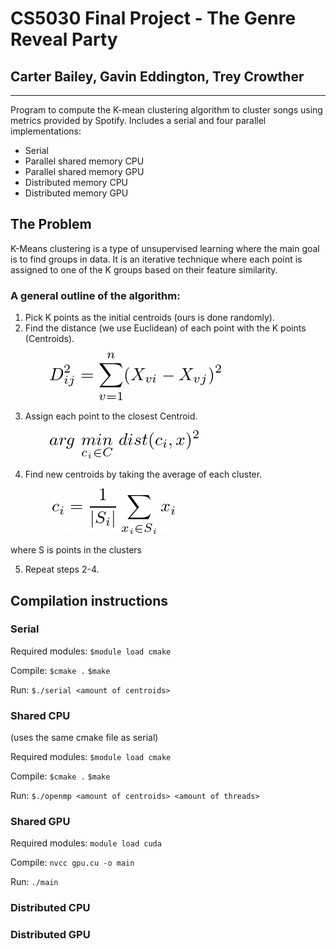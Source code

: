 # CS5030 Final Project - The Genre Reveal Party
## Carter Bailey, Gavin Eddington, Trey Crowther

***

Program to compute the K-mean clustering algorithm to cluster songs using metrics provided by Spotify. Includes a serial and four parallel implementations:

* Serial
* Parallel shared memory CPU
* Parallel shared memory GPU
* Distributed memory CPU
* Distributed memory GPU

## The Problem

K-Means clustering is a type of unsupervised learning where the main goal is to find groups in data. It is an iterative technique where each point is assigned to one of the K groups based on their feature similarity.

### A general outline of the algorithm:

1. Pick K points as the initial centroids (ours is done randomly).
2. Find the distance (we use Euclidean) of each point with the K points (Centroids).

&nbsp;&nbsp;&nbsp;&nbsp;&nbsp;&nbsp;&nbsp;&nbsp;&nbsp;&nbsp;&nbsp;&nbsp;&nbsp;&nbsp;&nbsp;&nbsp;![](readMeImages/latex1.png)

3. Assign each point to the closest Centroid.

&nbsp;&nbsp;&nbsp;&nbsp;&nbsp;&nbsp;&nbsp;&nbsp;&nbsp;&nbsp;&nbsp;&nbsp;&nbsp;&nbsp;&nbsp;&nbsp;![](readMeImages/latex2.png)

4. Find new centroids by taking the average of each cluster.

&nbsp;&nbsp;&nbsp;&nbsp;&nbsp;&nbsp;&nbsp;&nbsp;&nbsp;&nbsp;&nbsp;&nbsp;&nbsp;&nbsp;&nbsp;&nbsp;
![](readMeImages/latex3.png) 

where S is points in the clusters

5. Repeat steps 2-4.

## Compilation instructions

### **Serial**

Required modules: `$module load cmake`

Compile: `$cmake .` `$make`


Run: `$./serial <amount of centroids>`

### **Shared CPU**
(uses the same cmake file as serial)

Required modules: `$module load cmake`

Compile: `$cmake .` `$make`


Run: `$./openmp <amount of centroids> <amount of threads>`

### **Shared GPU**

Required modules: `module load cuda`

Compile: `nvcc gpu.cu -o main`

Run: `./main`

### **Distributed CPU**

### **Distributed GPU**


